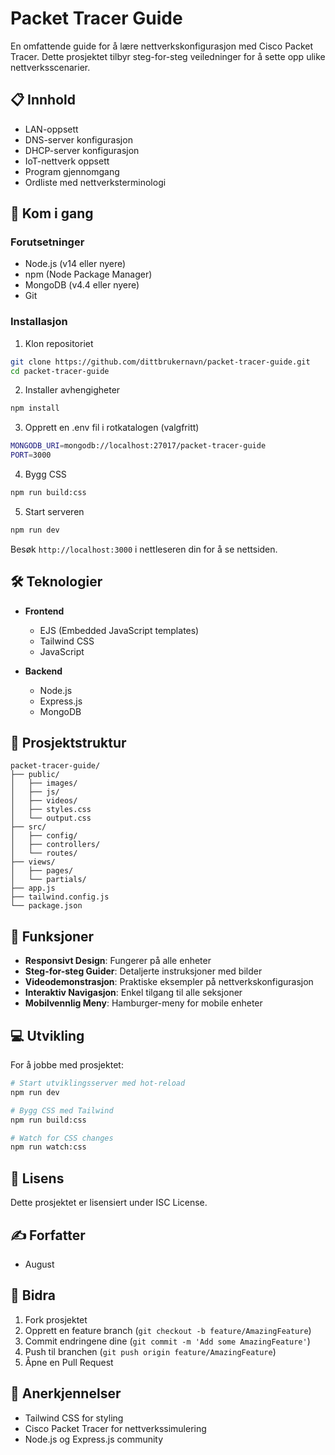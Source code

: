 # Packet Tracer Guide

En omfattende guide for å lære nettverkskonfigurasjon med Cisco Packet Tracer. Dette prosjektet tilbyr steg-for-steg veiledninger for å sette opp ulike nettverksscenarier.

## 📋 Innhold

- LAN-oppsett
- DNS-server konfigurasjon
- DHCP-server konfigurasjon
- IoT-nettverk oppsett
- Program gjennomgang
- Ordliste med nettverksterminologi

## 🚀 Kom i gang

### Forutsetninger

- Node.js (v14 eller nyere)
- npm (Node Package Manager)
- MongoDB (v4.4 eller nyere)
- Git

### Installasjon

1. Klon repositoriet
```bash
git clone https://github.com/dittbrukernavn/packet-tracer-guide.git
cd packet-tracer-guide
```

2. Installer avhengigheter
```bash
npm install
```

3. Opprett en .env fil i rotkatalogen (valgfritt)
```bash
MONGODB_URI=mongodb://localhost:27017/packet-tracer-guide
PORT=3000
```

4. Bygg CSS
```bash
npm run build:css
```

5. Start serveren
```bash
npm run dev
```

Besøk `http://localhost:3000` i nettleseren din for å se nettsiden.

## 🛠 Teknologier

- **Frontend**
  - EJS (Embedded JavaScript templates)
  - Tailwind CSS
  - JavaScript

- **Backend**
  - Node.js
  - Express.js
  - MongoDB

## 📁 Prosjektstruktur

```
packet-tracer-guide/
├── public/
│   ├── images/
│   ├── js/
│   ├── videos/
│   ├── styles.css
│   └── output.css
├── src/
│   ├── config/
│   ├── controllers/
│   └── routes/
├── views/
│   ├── pages/
│   └── partials/
├── app.js
├── tailwind.config.js
└── package.json
```

## 🎯 Funksjoner

- **Responsivt Design**: Fungerer på alle enheter
- **Steg-for-steg Guider**: Detaljerte instruksjoner med bilder
- **Videodemonstrasjon**: Praktiske eksempler på nettverkskonfigurasjon
- **Interaktiv Navigasjon**: Enkel tilgang til alle seksjoner
- **Mobilvennlig Meny**: Hamburger-meny for mobile enheter

## 💻 Utvikling

For å jobbe med prosjektet:

```bash
# Start utviklingsserver med hot-reload
npm run dev

# Bygg CSS med Tailwind
npm run build:css

# Watch for CSS changes
npm run watch:css
```

## 📝 Lisens

Dette prosjektet er lisensiert under ISC License.

## ✍️ Forfatter

- August

## 🤝 Bidra

1. Fork prosjektet
2. Opprett en feature branch (`git checkout -b feature/AmazingFeature`)
3. Commit endringene dine (`git commit -m 'Add some AmazingFeature'`)
4. Push til branchen (`git push origin feature/AmazingFeature`)
5. Åpne en Pull Request

## 🙏 Anerkjennelser

- Tailwind CSS for styling
- Cisco Packet Tracer for nettverkssimulering
- Node.js og Express.js community

